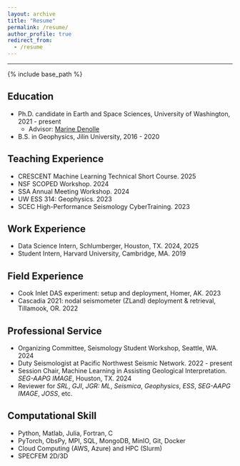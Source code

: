 ```yaml
---
layout: archive
title: "Resume"
permalink: /resume/
author_profile: true
redirect_from:
  - /resume
---
```

---
{% include base_path %}

<h2>Education</h2>

* Ph.D. candidate in Earth and Space Sciences, University of Washington, 2021 - present
  * Advisor: [Marine Denolle](https://ess.uw.edu/people/marine-denolle/)
* B.S. in Geophysics, Jilin University, 2016 - 2020

<h2>Teaching Experience</h2>

* CRESCENT Machine Learning Technical Short Course. 2025
* NSF SCOPED Workshop. 2024
* SSA Annual Meeting Workshop. 2024
* UW ESS 314: Geophysics. 2023
*	SCEC High-Performance Seismology CyberTraining. 2023

<h2>Work Experience</h2>

* Data Science Intern, Schlumberger, Houston, TX. 2024, 2025
* Student Intern, Harvard University, Cambridge, MA. 2019

<h2>Field Experience</h2>

* Cook Inlet DAS experiment: setup and deployment, Homer, AK. 2023
*	Cascadia 2021: nodal seismometer (ZLand) deployment & retrieval, Tillamook, OR. 2022

<h2>Professional Service</h2>

* Organizing Committee, Seismology Student Workshop, Seattle, WA. 2024
* Duty Seismologist at Pacific Northwest Seismic Network. 2022 - present
* Session Chair, Machine Learning in Assisting Geological Interpretation. *SEG-AAPG IMAGE*, Houston, TX. 2024
* Reviewer for *SRL*, *GJI*, *JGR: ML*, *Seismica*, *Geophysics*, *ESS*, *SEG-AAPG IMAGE*, *JOSS*, etc.

<h2>Computational Skill</h2>

* Python, Matlab, Julia, Fortran, C
* PyTorch, ObsPy, MPI, SQL, MongoDB, MinIO, Git, Docker
* Cloud Computing (AWS, Azure) and HPC (Slurm)
* SPECFEM 2D/3D